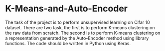 # K-Means-and-Auto-Encoder
The task of the project is to perform unsupervised learning on Cifar 10 dataset. There are two task, the first is to perform K-means clustering on the raw data from scratch. The second is to perform K-means clustering on a representation generated by the Auto-Encoder method using library functions. The code should be written in Python using Keras.
